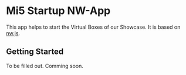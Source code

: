 # Mi5 Startup NW-App

This app helps to start the Virtual Boxes of our Showcase. It is based on [nw.js](https://github.com/nwjs/nw.js). 

## Getting Started

To be filled out. Comming soon.